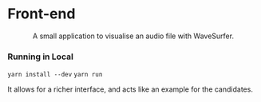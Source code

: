 # Front-end

<p align="center">A small application to visualise an audio file with WaveSurfer.</p>

### Running in Local

`yarn install --dev`
`yarn run`

It allows for a richer interface, and acts like an example for the candidates.
